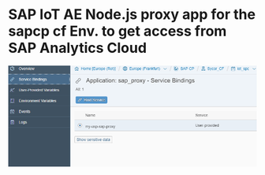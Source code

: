 # SAP IoT AE Node.js proxy app for the sapcp cf Env. to get access from SAP Analytics Cloud


![Alt text](pics/udv_1.PNG?raw=true "SAP CP Cloud Fiundry service binding ")
